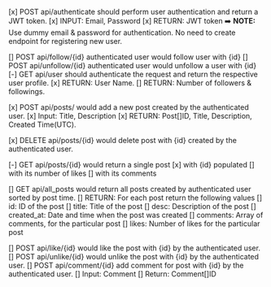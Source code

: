 [x] POST api/authenticate should perform user authentication and return a JWT token.
    [x] INPUT: Email, Password
    [x] RETURN: JWT token
    ➡️ **NOTE:** Use dummy email & password for authentication. No need to create endpoint for registering new user.

[] POST api/follow/{id} authenticated user would follow user with {id}
[] POST api/unfollow/{id} authenticated user would unfollow a user with {id}
[-] GET api/user should authenticate the request and return the respective user profile.
    [x] RETURN: User Name.
    [] RETURN: Number of followers & followings.

[x] POST api/posts/ would add a new post created by the authenticated user.
    [x] Input: Title, Description
    [x] RETURN: Post[]ID, Title, Description, Created Time(UTC).

[x] DELETE api/posts/{id} would delete post with {id} created by the authenticated user.

[-] GET api/posts/{id} would return a single post 
    [x] with {id} populated 
    [] with its number of likes 
    [] with its comments

[] GET api/all_posts would return all posts created by authenticated user sorted by post time.
    [] RETURN: For each post return the following values
        [] id: ID of the post
        [] title: Title of the post
        [] desc: Description of the post
        [] created_at: Date and time when the post was created
        [] comments: Array of comments, for the particular post
        [] likes: Number of likes for the particular post

[] POST api/like/{id} would like the post with {id} by the authenticated user.
[] POST api/unlike/{id} would unlike the post with {id} by the authenticated user.
[] POST api/comment/{id} add comment for post with {id} by the authenticated user.
    [] Input: Comment
    [] Return: Comment[]ID